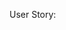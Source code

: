 User Story: <Title>
Narrative:
As an <Actor>
I need <to perform action>
So that <I can achieve goal>
Acceptance Criteria:
Scenario 1: <Short Description>
[Given <circumstance>]
When <action occurs>
Then <expected result>
Scenario 2: <Short Description>
[Given <circumstance>]
When <action occurs>
Then <expected result>

Scenario …:

[Additional Information: 
This information is provided outside the narrative and acceptance criteria for <purpose of providing the additional information>.

<Additional Information>]
![Uploading image.png…]()
